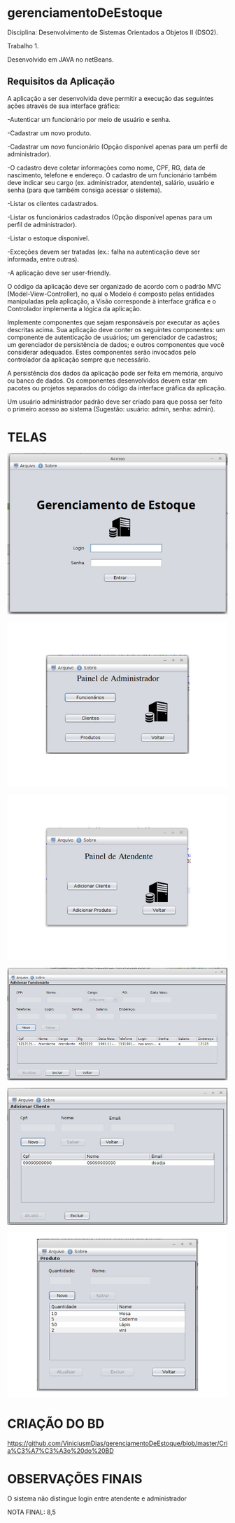 # gerenciamentoDeEstoque

Disciplina: Desenvolvimento de Sistemas Orientados a Objetos II (DSO2).

Trabalho 1.

Desenvolvido em JAVA no netBeans.


## Requisitos da Aplicação

A aplicação a ser desenvolvida deve permitir a execução das seguintes ações através de sua interface gráfica:

-Autenticar um funcionário por meio de usuário e senha.

-Cadastrar um novo produto.

-Cadastrar um novo funcionário (Opção disponível apenas para um perfil de administrador).

-O cadastro deve coletar informações como nome, CPF, RG, data de nascimento, telefone e endereço. O cadastro de um funcionário também deve indicar seu cargo (ex. administrador, atendente), salário, usuário e senha (para que também consiga acessar o sistema).

-Listar os clientes cadastrados.

-Listar os funcionários cadastrados (Opção disponível apenas para um perfil de administrador).

-Listar o estoque disponível.

-Exceções devem ser tratadas (ex.: falha na autenticação deve ser informada, entre outras).

-A aplicação deve ser user-friendly.

O código da aplicação deve ser organizado de acordo com o padrão MVC (Model-View-Controller), no qual o Modelo é composto pelas entidades manipuladas pela aplicação, a Visão corresponde à interface gráfica e o Controlador implementa a lógica da aplicação.

Implemente componentes que sejam responsáveis por executar as ações descritas acima. Sua aplicação deve conter os seguintes componentes: um componente de autenticação de usuários; um gerenciador de cadastros; um gerenciador de persistência de dados; e outros componentes que você considerar adequados. Estes componentes serão invocados pelo controlador da aplicação sempre que necessário.

A persistência dos dados da aplicação pode ser feita em memória, arquivo ou banco de dados. Os componentes desenvolvidos devem estar em pacotes ou projetos separados do código da interface gráfica da aplicação.

Um usuário administrador padrão deve ser criado para que possa ser feito o primeiro acesso ao sistema (Sugestão: usuário: admin, senha: admin).


# TELAS

![alt text](https://github.com/ViniciusmDias/gerenciamentoDeEstoque/blob/master/TelasGDE/login.jpg)

![alt text](https://github.com/ViniciusmDias/gerenciamentoDeEstoque/blob/master/TelasGDE/painelAdministrador.jpg)

![alt text](https://github.com/ViniciusmDias/gerenciamentoDeEstoque/blob/master/TelasGDE/painelAtendente.jpg)

![alt text](https://github.com/ViniciusmDias/gerenciamentoDeEstoque/blob/master/TelasGDE/adicionarFuncionario.jpg)

![alt text](https://github.com/ViniciusmDias/gerenciamentoDeEstoque/blob/master/TelasGDE/adicionarCliente.jpg)

![alt text](https://github.com/ViniciusmDias/gerenciamentoDeEstoque/blob/master/TelasGDE/adicionarProduto.jpg)


# CRIAÇÃO DO BD
https://github.com/ViniciusmDias/gerenciamentoDeEstoque/blob/master/Cria%C3%A7%C3%A3o%20do%20BD

# OBSERVAÇÕES FINAIS

O sistema não distingue login entre atendente e administrador

NOTA FINAL: 8,5


